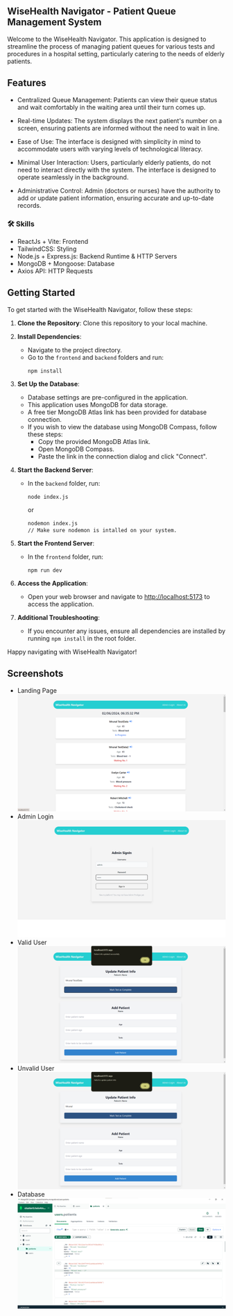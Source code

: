 
## WiseHealth Navigator - Patient Queue Management System
Welcome to the WiseHealth Navigator. This application is designed to streamline the process of managing patient queues for various tests and procedures in a hospital setting, particularly catering to the needs of elderly patients.

## Features

- Centralized Queue Management: Patients can view their queue status and wait comfortably in the waiting area until their turn comes up.

- Real-time Updates: The system displays the next patient's number on a screen, ensuring patients are informed without the need to wait in line.

- Ease of Use: The interface is designed with simplicity in mind to accommodate users with varying levels of technological literacy.

- Minimal User Interaction: Users, particularly elderly patients, do not need to interact directly with the system. The interface is designed to operate seamlessly in the background.

- Administrative Control: Admin (doctors or nurses) have the authority to add or update patient information, ensuring accurate and up-to-date records.


### 🛠 Skills
- ReactJs + Vite: Frontend
- TailwindCSS: Styling
- Node.js + Express.js: Backend Runtime & HTTP Servers
- MongoDB + Mongoose: Database
- Axios API: HTTP Requests




## Getting Started

To get started with the WiseHealth Navigator, follow these steps:

1. **Clone the Repository**: Clone this repository to your local machine.

2. **Install Dependencies**:
   - Navigate to the project directory.
   - Go to the `frontend` and `backend` folders and run:
     ```
     npm install
     ```

3. **Set Up the Database**:
   - Database settings are pre-configured in the application.
   - This application uses MongoDB for data storage.
   - A free tier MongoDB Atlas link has been provided for database connection.
   - If you wish to view the database using MongoDB Compass, follow these steps:
     - Copy the provided MongoDB Atlas link.
     - Open MongoDB Compass.
     - Paste the link in the connection dialog and click "Connect".

4. **Start the Backend Server**:
   - In the `backend` folder, run:
     ```
     node index.js
     ```
     or
     ```
     nodemon index.js 
     // Make sure nodemon is intalled on your system.
     ```
     

5. **Start the Frontend Server**:
   - In the `frontend` folder, run:
     ```
     npm run dev
     ```

6. **Access the Application**:
   - Open your web browser and navigate to [http://localhost:5173](http://localhost:5173) to access the application.

7. **Additional Troubleshooting**:
   - If you encounter any issues, ensure all dependencies are installed by running `npm install` in the root folder.

Happy navigating with WiseHealth Navigator!

## Screenshots
- Landing Page
![App Screenshot](https://github.com/Mrunal112/wisehealth-navigator/blob/main/Screenshots/Landing%20Page.png?raw=true)
- Admin Login
![App Screenshot](https://github.com/Mrunal112/wisehealth-navigator/blob/main/Screenshots/Admin%20Login.png?raw=true)
- Valid User
![App Screenshot](https://github.com/Mrunal112/wisehealth-navigator/blob/main/Screenshots/Valid%20User.png?raw=true)
- Unvalid User
![App Screenshot](https://github.com/Mrunal112/wisehealth-navigator/blob/main/Screenshots/Unvalid%20User.png?raw=true)
- Database 
![App Screenshot](https://github.com/Mrunal112/wisehealth-navigator/blob/main/Screenshots/Database.png?raw=true)